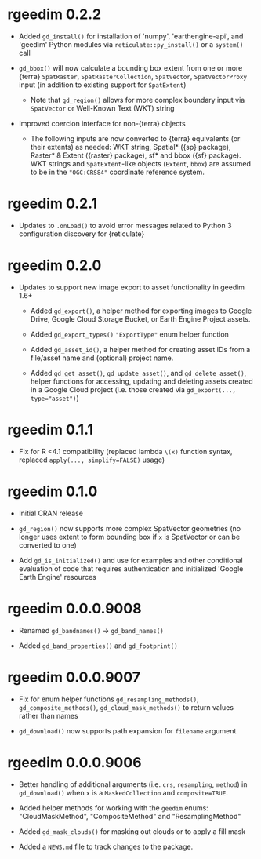 # rgeedim 0.2.2

 * Added `gd_install()` for installation of 'numpy', 'earthengine-api', and 'geedim' Python modules via `reticulate::py_install()` or a `system()` call 
 
 * `gd_bbox()` will now calculate a bounding box extent from one or more {terra} `SpatRaster`, `SpatRasterCollection`, `SpatVector`, `SpatVectorProxy` input (in addition to existing support for `SpatExtent`)
 
   * Note that `gd_region()` allows for more complex boundary input via `SpatVector` or Well-Known Text (WKT) string
 
 * Improved coercion interface for non-{terra} objects 
 
   * The following inputs are now converted to {terra} equivalents (or their extents) as needed: WKT string, Spatial* ({sp} package), Raster* & Extent ({raster} package), sf* and bbox ({sf} package). WKT strings and `SpatExtent`-like objects (`Extent`, `bbox`) are assumed to be in the `"OGC:CRS84"` coordinate reference system.
 
# rgeedim 0.2.1

 * Updates to `.onLoad()` to avoid error messages related to Python 3 configuration discovery for {reticulate}

# rgeedim 0.2.0

* Updates to support new image export to asset functionality in geedim 1.6+
   
   - Added `gd_export()`, a helper method for exporting images to Google Drive, Google Cloud Storage Bucket, or Earth Engine Project assets.
   
   - Added `gd_export_types()` `"ExportType"` enum helper function
   
   - Added `gd_asset_id()`, a helper method for creating asset IDs from a file/asset name and (optional) project name.
   
   - Added `gd_get_asset()`, `gd_update_asset()`, and `gd_delete_asset()`, helper functions for accessing, updating and deleting assets created in a Google Cloud project (i.e. those created via `gd_export(..., type="asset")`)

# rgeedim 0.1.1

* Fix for R <4.1 compatibility (replaced lambda `\(x)` function syntax, replaced `apply(..., simplify=FALSE)` usage)

# rgeedim 0.1.0

* Initial CRAN release

* `gd_region()` now supports more complex SpatVector geometries (no longer uses extent to form bounding box if `x` is SpatVector or can be converted to one)

* Add `gd_is_initialized()` and use for examples and other conditional evaluation of code that requires authentication and initialized 'Google Earth Engine' resources

# rgeedim 0.0.0.9008

* Renamed `gd_bandnames()` -> `gd_band_names()`

* Added `gd_band_properties()` and `gd_footprint()`

# rgeedim 0.0.0.9007

* Fix for enum helper functions `gd_resampling_methods()`, `gd_composite_methods()`, `gd_cloud_mask_methods()` to return values rather than names

* `gd_download()` now supports path expansion for `filename` argument

# rgeedim 0.0.0.9006

* Better handling of additional arguments (i.e. `crs`, `resampling`, `method`) in `gd_download()` when `x` is a `MaskedCollection` and `composite=TRUE`. 

* Added helper methods for working with the `geedim` enums: "CloudMaskMethod", "CompositeMethod" and "ResamplingMethod"

* Added `gd_mask_clouds()` for masking out clouds or to apply a fill mask

* Added a `NEWS.md` file to track changes to the package.
